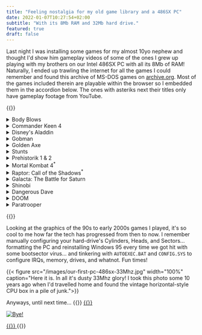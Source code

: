 ```yaml
---
title: "Feeling nostalgia for my old game library and a 486SX PC"
date: 2022-01-07T10:27:54+02:00
subtitle: "With its 8Mb RAM and 32Mb hard drive."
featured: true
draft: false
---
```


Last night I was installing some games for my almost 10yo nephew and thought I'd show him gameplay videos of some of the ones I grew up playing with my brothers on our Intel 486SX PC with all its 8Mb of RAM! Naturally, I ended up trawling the internet for all the games I could remember and found this archive of MS-DOS games on [archive.org](https://archive.org/details/softwarelibrary_msdos_games). Most of the games included therein are playable within the browser so I embedded them in the accordion below. The ones with asteriks next their titles only have gameplay footage from YouTube.  

{{<rawhtml>}}

<details>
<summary>Body Blows</summary>
<iframe src="https://archive.org/embed/msdos_Body_Blows_1993" width="560" height="384" frameborder="0" webkitallowfullscreen="true" mozallowfullscreen="true" allowfullscreen></iframe>
</details>

<details>
<summary>Commander Keen 4</summary>
<iframe width="560" height="315" src="https://www.youtube-nocookie.com/embed/iKHUOKVzo0Q" title="YouTube video player" frameborder="0" allow="accelerometer; autoplay; clipboard-write; encrypted-media; gyroscope; picture-in-picture" allowfullscreen></iframe>
</details>

<details>
<summary>Disney's Aladdin</summary>
<iframe src="https://archive.org/embed/msdos_Disneys_Aladdin_1994" width="560" height="384" frameborder="0" webkitallowfullscreen="true" mozallowfullscreen="true" allowfullscreen></iframe>
</details>

<details>
<summary>Gobman</summary>
<iframe src="https://archive.org/embed/msdos_Gobman_1992" width="560" height="384" frameborder="0" webkitallowfullscreen="true" mozallowfullscreen="true" allowfullscreen></iframe>
</details>

<details>
<summary>Golden Axe</summary>
<iframe src="https://archive.org/embed/msdos_Golden_Axe_1990" width="560" height="384" frameborder="0" webkitallowfullscreen="true" mozallowfullscreen="true" allowfullscreen></iframe>
</details>

<details>
<summary>Stunts</summary>
<iframe src="https://archive.org/embed/msdos_Stunts_1990" width="560" height="384" frameborder="0" webkitallowfullscreen="true" mozallowfullscreen="true" allowfullscreen></iframe>
 </details>

<details>
<summary>Prehistorik 1 & 2</summary>
<iframe src="https://archive.org/embed/msdos_Prehistorik_1991" width="560" height="384" frameborder="0" webkitallowfullscreen="true" mozallowfullscreen="true" allowfullscreen></iframe>
<iframe src="https://archive.org/embed/msdos_Prehistorik_2_1993" width="560" height="384" frameborder="0" webkitallowfullscreen="true" mozallowfullscreen="true" allowfullscreen></iframe>
</details>

<details>
<summary>Mortal Kombat 4<sup>*</sup></summary>
<iframe width="560" height="315" src="https://www.youtube-nocookie.com/embed/8acHsZWwPPA" title="YouTube video player" frameborder="0" allow="accelerometer; autoplay; clipboard-write; encrypted-media; gyroscope; picture-in-picture" allowfullscreen></iframe> 
</details>

<details>
<summary>Raptor: Call of the Shadows<sup>*</sup></summary>
<iframe width="560" height="315" src="https://www.youtube-nocookie.com/embed/grXkzisSEM4" title="YouTube video player" frameborder="0" allow="accelerometer; autoplay; clipboard-write; encrypted-media; gyroscope; picture-in-picture" allowfullscreen></iframe>
</details>

<details>
<summary>Galacta: The Battle for Saturn</summary>
<iframe src="https://archive.org/embed/msdos_Galacta_-_The_Battle_for_Saturn_1992" width="560" height="384" frameborder="0" webkitallowfullscreen="true" mozallowfullscreen="true" allowfullscreen></iframe> 
</details>

<details>
<summary>Shinobi</summary>
<iframe src="https://archive.org/embed/msdos_Shinobi_1989" width="560" height="384" frameborder="0" webkitallowfullscreen="true" mozallowfullscreen="true" allowfullscreen></iframe>
</details>

<details>
<summary>Dangerous Dave</summary>
<iframe src="https://archive.org/embed/dangerous_dave_1990" width="560" height="384" frameborder="0" webkitallowfullscreen="true" mozallowfullscreen="true" allowfullscreen></iframe>
</details>

<details>
<summary>DOOM</summary>
<iframe src="https://archive.org/embed/doom_dos" width="560" height="384" frameborder="0" webkitallowfullscreen="true" mozallowfullscreen="true" allowfullscreen></iframe> 
</details>

<details>
<summary>Paratrooper</summary>
<iframe src="https://archive.org/embed/msdos_Paratrooper_1982" width="560" height="384" frameborder="0" webkitallowfullscreen="true" mozallowfullscreen="true" allowfullscreen></iframe>
</details>


{{</rawhtml>}}

Looking at the graphics of the 90s to early 2000s games I played, it's so cool to me how far the tech has progressed from then to now. I remember manually configuring your hard-drive's Cylinders, Heads, and Sectors... formatting the PC and reinstalling Windows 95 every time we got hit with some bootsector virus... and tinkering with `AUTOEXEC.BAT` and `CONFIG.SYS` to configure IRQs, memory, drives, and whatnot. Fun times! 

{{< figure src="/images/our-first-pc-486sx-33Mhz.jpg" width="100%" caption="Here it is. In all it's dusty 33Mhz glory! I took this photo some 10 years ago when I'd travelled home and found the vintage horizontal-style CPU box in a pile of junk.">}}

Anyways, until next time...
{{<rawhtml>}}
<a href="https://web.archive.org/web/20220107142940/https://devblogs.microsoft.com/oldnewthing/20160419-00/?p=93315">
{{</rawhtml>}}

![Bye!](/images/its-now-safe-to-turn-off-your-computer-windows-95.webp)

{{<rawhtml>}}
</a>
{{</rawhtml>}}
